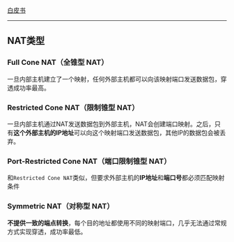 [白皮书](https://bford.info/pub/net/p2pnat/)

***

## NAT类型

### Full Cone NAT（全锥型 NAT）
一旦内部主机建立了一个映射，任何外部主机都可以向该映射端口发送数据包，穿透成功率最高。

### Restricted Cone NAT（限制锥型 NAT）
一旦内部主机通过NAT发送数据包到外部主机，NAT会创建端口映射。之后，只有**这个外部主机的IP地址**可以向这个映射端口发送数据包，其他IP的数据包会被丢弃。

### Port-Restricted Cone NAT（端口限制锥型 NAT）
和`Restricted Cone NAT`类似，但要求外部主机的**IP地址**和**端口号**都必须匹配映射条件

### Symmetric NAT（对称型 NAT）
**不提供一致的端点转换**，每个目的地址都使用不同的映射端口，几乎无法通过常规方式实现穿透，成功率最低。


